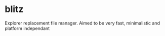 # blitz
Explorer replacement file manager. Aimed to be very fast, minimalistic  and platform independant
